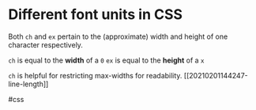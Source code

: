 # Different font units in CSS

Both `ch` and `ex` pertain to the (approximate) width and height of one character respectively.

`ch` is equal to the **width** of a `0`
`ex` is equal to the **height** of a `x`

`ch` is helpful for restricting max-widths for readability. [[20210201144247-line-length]]

#css